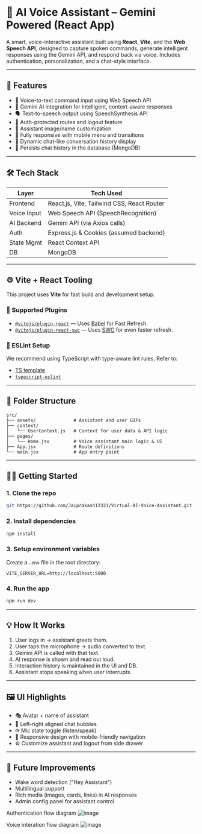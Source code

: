 # 🧠 AI Voice Assistant – Gemini Powered (React App)

A smart, voice-interactive assistant built using **React**, **Vite**, and the **Web Speech API**, designed to capture spoken commands, generate intelligent responses using the Gemini API, and respond back via voice. Includes authentication, personalization, and a chat-style interface.

---

## 🚀 Features

* 🎤 Voice-to-text command input using Web Speech API
* 🧠 Gemini AI integration for intelligent, context-aware responses
* 🗣️ Text-to-speech output using SpeechSynthesis API
* 👤 Auth-protected routes and logout feature
* 🎨 Assistant image/name customization
* 📱 Fully responsive with mobile menu and transitions
* 💬 Dynamic chat-like conversation history display
* 📂 Persists chat history in the database (MongoDB)

---

## 🛠️ Tech Stack

| Layer       | Tech Used                                  |
| ----------- | ------------------------------------------ |
| Frontend    | React.js, Vite, Tailwind CSS, React Router |
| Voice Input | Web Speech API (SpeechRecognition)         |
| AI Backend  | Gemini API (via Axios calls)               |
| Auth        | Express.js & Cookies (assumed backend)     |
| State Mgmt  | React Context API                          |
| DB          | MongoDB                                    |

---

## ⚙️ Vite + React Tooling

This project uses **Vite** for fast build and development setup.

### 🔌 Supported Plugins

* [`@vitejs/plugin-react`](https://github.com/vitejs/vite-plugin-react/blob/main/packages/plugin-react) — Uses [Babel](https://babeljs.io) for Fast Refresh.
* [`@vitejs/plugin-react-swc`](https://github.com/vitejs/vite-plugin-react/blob/main/packages/plugin-react-swc) — Uses [SWC](https://swc.rs) for even faster refresh.

### 🔧 ESLint Setup

We recommend using TypeScript with type-aware lint rules. Refer to:

* [TS template](https://github.com/vitejs/vite/tree/main/packages/create-vite/template-react-ts)
* [`typescript-eslint`](https://typescript-eslint.io)

---

## 📁 Folder Structure

```
src/
├── assets/              # Assistant and user GIFs
├── context/
│   └── UserContext.js   # Context for user data & API logic
├── pages/
│   └── Home.jsx         # Voice assistant main logic & UI
├── App.jsx              # Route definitions
└── main.jsx             # App entry point
```

---

## 🧑‍💻 Getting Started

### 1. Clone the repo

```bash
git https://github.com/Jaiprakash12321/Virtual-AI-Voice-Assistant.git

```

### 2. Install dependencies

```bash
npm install
```

### 3. Setup environment variables

Create a `.env` file in the root directory:

```
VITE_SERVER_URL=http://localhost:5000
```

### 4. Run the app

```bash
npm run dev
```

---

## 💡 How It Works

1. User logs in → assistant greets them.
2. User taps the microphone → audio converted to text.
3. Gemini API is called with that text.
4. AI response is shown and read out loud.
5. Interaction history is maintained in the UI and DB.
6. Assistant stops speaking when user interrupts.

---

## 🖼️ UI Highlights

* 🎭 Avatar + name of assistant
* 💬 Left-right aligned chat bubbles
* ⟳ Mic state toggle (listen/speak)
* 📱 Responsive design with mobile-friendly navigation
* ⚙️ Customize assistant and logout from side drawer

---

## 🔮 Future Improvements

* Wake word detection ("Hey Assistant")
* Multilingual support
* Rich media (images, cards, links) in AI responses
* Admin config panel for assistant control


Authentication flow diagram
![image](https://github.com/user-attachments/assets/c6690ef9-e83a-4593-8941-8f03c04f8b9c)

Voice interation flow diagram
![image](https://github.com/user-attachments/assets/71644386-130a-4741-afe2-7d9e9597bd74)


